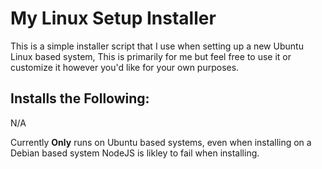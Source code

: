 # My Linux Setup Installer
This is a simple installer script that I use when setting up a new Ubuntu Linux based system, This is primarily for me but feel free to use it or customize it however you'd like for your own purposes.

## Installs the Following:

N/A

Currently **Only** runs on Ubuntu based systems, even when installing on a Debian based system NodeJS is likley to fail when installing.
